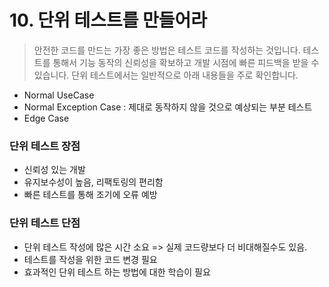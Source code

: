 
# 10. 단위 테스트를 만들어라
> 안전한 코드를 만드는 가장 좋은 방법은 테스트 코드를 작성하는 것입니다. 테스트를 통해서 기능 동작의 신뢰성을 확보하고 개발 시점에 빠른 피드백을 받을 수 있습니다. 단위 테스트에서는 일반적으로 아래 내용들을 주로 확인합니다.
  - Normal UseCase
  - Normal Exception Case : 제대로 동작하지 않을 것으로 예상되는 부분 테스트
  - Edge Case

### 단위 테스트 장점
- 신뢰성 있는 개발 
- 유지보수성이 높음, 리팩토링의 편리함
- 빠른 테스트를 통해 조기에 오류 예방

### 단위 테스트 단점
- 단위 테스트 작성에 많은 시간 소요 => 실제 코드량보다 더 비대해질수도 있음.
- 테스트를 작성을 위한 코드 변경 필요
- 효과적인 단위 테스트 하는 방법에 대한 학습이 필요
